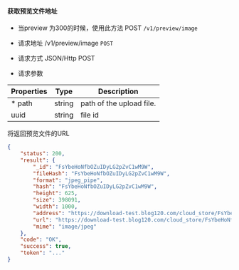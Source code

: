 #### 获取预览文件地址

* 当preview 为300的时候，使用此方法
POST ```/v1/preview/image```

* 请求地址 /v1/preview/image ```POST```
* 请求方式 JSON/Http POST
* 请求参数

| Properties     |  Type  | Description                                                |
|----------------|--------|------------------------------------------------------------|
|  * path        | string | path of the upload file.                                   |
|   uuid         | string | file id                                                    |

将返回预览文件的URL
```json
{
    "status": 200,
    "result": {
        "_id": "FsYbeHoNfbOZuIDyLG2pZvC1wM9W",
        "fileHash": "FsYbeHoNfbOZuIDyLG2pZvC1wM9W",
        "format": "jpeg_pipe",
        "hash": "FsYbeHoNfbOZuIDyLG2pZvC1wM9W",
        "height": 625,
        "size": 398091,
        "width": 1000,
        "address": "https://download-test.blog120.com/cloud_store/FsYbeHoNfbOZuIDyLG2pZvC1wM9W.jpg?userId=5&wsSecret=2d918f4a6121e3c802901b30bce79a6e&wsTime=5ba91dfd",
        "url": "https://download-test.blog120.com/cloud_store/FsYbeHoNfbOZuIDyLG2pZvC1wM9W.jpg?userId=5&wsSecret=2d918f4a6121e3c802901b30bce79a6e&wsTime=5ba91dfd",
        "mime": "image/jpeg"
    },
    "code": "OK",
    "success": true,
    "token": "..."
}
```
